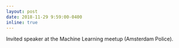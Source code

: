 ```yaml
---
layout: post
date: 2018-11-29 9:59:00-0400
inline: true
---
```


Invited speaker at the Machine Learning meetup (Amsterdam Police).
